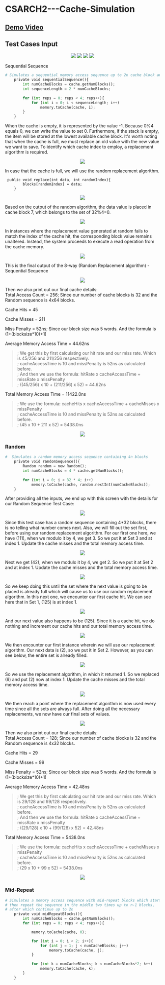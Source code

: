 # CSARCH2---Cache-Simulation
## [Demo Video](https://www.youtube.com/watch?v=3pEerq1uPlE)

## Test Cases Input

<p align="center">
  <img src="https://github.com/Wads01/CSARCH2---Cache-Simulation/assets/130729389/15976dbc-8c9c-4e62-abb2-23ac747d170d" />
  <img src="https://github.com/Wads01/CSARCH2---Cache-Simulation/assets/130729389/79b676b2-1859-445d-9201-857ddc949c64" />
  <img src="https://github.com/Wads01/CSARCH2---Cache-Simulation/assets/130729389/1479e26a-e2ec-4cba-b8b8-4c81e307e080" />
  <img src="https://github.com/Wads01/CSARCH2---Cache-Simulation/assets/130729389/bea876e3-72fa-488d-a754-e66a1042da5c" />
</p



### Sequential Sequence
```python
# Simulates a sequential memory access sequence up to 2n cache block and repeats the sequence four times
    private void sequentialSequence(){
        int numCacheBlocks = cache.getNumBlocks();
        int sequenceLength = 2 * numCacheBlocks;
    
        for (int reps = 0; reps < 4; reps++){
            for (int i = 0; i < sequenceLength; i++)
                memory.toCache(cache, i);
        }
    }
```

When the cache is empty, it is represented by the value -1. Because 0%4 equals 0, we can write the value to set 0. Furthermore, if the stack is empty, the item will be stored at the lowest available cache block. It's worth noting that when the cache is full, we must replace an old value with the new value we want to save. To identify which cache index to employ, a replacement algorithm is required.

<p align="center">
  <img src="https://github.com/Wads01/CSARCH2---Cache-Simulation/assets/130729389/bbdceac7-8c60-4ddb-bce5-a0c52d690b9c" />
</p

In case that the cache is full, we will use the random replacement algorithm.
```
 public void replace(int data, int randomIndex){
        blocks[randomIndex] = data;
    }
```

<p align="center">
  <img src="https://github.com/Wads01/CSARCH2---Cache-Simulation/assets/130729389/b7b62a46-3545-4732-952a-22413390e3e9" />
</p

Based on the output of the random algorithm, the data value is placed in cache block 7, which belongs to the set of 32%4=0. 

<p align="center">
  <img src="https://github.com/Wads01/CSARCH2---Cache-Simulation/assets/130729389/b86ad3c1-900a-49a6-8276-530b4954373b" />
</p

In instances where the replacement value generated at random fails to match the index of the cache hit, the corresponding block value remains unaltered. Instead, the system proceeds to execute a read operation from the cache memory.

<p align="center">
  <img src="https://github.com/Wads01/CSARCH2---Cache-Simulation/assets/130729389/9e27f5af-3bc5-4d50-80a9-4da56c015c8c" />
</p

This is the final output of the 8-way (Random Replacement algorithm) - Sequential Sequence

<p align="center">
  <img src="https://github.com/Wads01/CSARCH2---Cache-Simulation/assets/130729389/43bf8ecf-2892-407f-b98e-edf074298dd6" />
</p

Then we also print out our final cache details:<br>
Total Access Count = 256; Since our number of cache blocks is 32 and the Random sequence is 4x64 blocks.<be>

Cache Hits = 45<br>

Cache Misses = 211<br>

Miss Penalty = 52ns; Since our block size was 5 words. And the formula is (1+(blocksize*10)+1)<br>

Average Memory Access Time = 44.62ns<br>
>; We get this by first calculating our hit rate and our miss rate. Which is 45/256 and 211/256 respectively.<br>
>; cacheAccessTime is 10 and missPenalty is 52ns as calculated before.<br>
>; And then we use the formula: hitRate x cacheAccessTime + missRate x missPenalty<br>
>; ((45/256) x 10 + (211/256) x 52) = 44.62ns<br>

Total Memory Access Time = 11422.0ns<br>
>; We use the formula: cacheHits x cacheAccessTime + cacheMisses x missPenalty<br>
>; cacheAccessTime is 10 and missPenalty is 52ns as calculated before.<br>
>; (45 x 10 + 211 x 52) = 5438.0ns<br>
 <p align="center">
  <img src="https://github.com/Wads01/CSARCH2---Cache-Simulation/assets/130729389/d6f263e0-f426-4d5e-ae89-e9fcc554275e" />
</p>



### Random
```python
#  Simulates a random memory access sequence containing 4n blocks
    private void randomSequence(){
        Random random = new Random();
        int numCacheBlocks = 4 * cache.getNumBlocks();
    
        for (int i = 0; i < 32 * 4; i++)
            memory.toCache(cache, random.nextInt(numCacheBlocks));
    }
```

After providing all the inputs, we end up with this screen with the details for our Random Sequence Test Case:
<p align="center">
  <img src="https://github.com/Wads01/CSARCH2---Cache-Simulation/assets/98384276/35313679-ad15-49d7-8508-5879cec5989d" />
</p>

Since this test case has a random sequence containing 4*32 blocks, there is no telling what number comes next. Also, we will fill out the set first, before using our random replacement algorithm. For our first one here, we have (111), when we modulo it by 4, we get 3. So we put it at Set 3 and at index 1. Update the cache misses and the total memory access time.
<p align="center">
  <img src="https://github.com/Wads01/CSARCH2---Cache-Simulation/assets/98384276/e683ce09-ca4d-4de9-b996-66db1ad4d075" />
</p>

Next we get (42), when we modulo it by 4, we get 2. So we put it at Set 2 and at index 1. Update the cache misses and the total memory access time.
<p align="center">
  <img src="https://github.com/Wads01/CSARCH2---Cache-Simulation/assets/98384276/0986844c-249e-4dfd-ad28-c6ade4463061" />
</p>

So we keep doing this until the set where the next value is going to be placed is already full which will cause us to use our random replacement algorithm. In this next one, we encounter our first cache hit. We can see here that in Set 1, (125) is at index 1. 
<p align="center">
  <img src="https://github.com/Wads01/CSARCH2---Cache-Simulation/assets/98384276/0da95e6d-b55f-4401-84af-a1f91028b4b0" />
</p>

And our next value also happens to be (125). Since it is a cache hit, we do nothing and increment our cache hits and our total memory access time.
<p align="center">
  <img src="https://github.com/Wads01/CSARCH2---Cache-Simulation/assets/98384276/09e51455-6e4f-4ec4-b6ef-3a665bda1421" />
</p>

We then encounter our first instance wherein we will use our replacement algorithm. Our next data is (2), so we put it in Set 2. However, as you can see below, the entire set is already filled.
<p align="center">
  <img src="https://github.com/Wads01/CSARCH2---Cache-Simulation/assets/98384276/f77e7075-55ed-49e8-b313-28e266dc1b81" />
</p>

So we use the replacement algorithm, in which it returned 1. So we replaced (6) and put (2) now at index 1. Update the cache misses and the total memory access time.
<p align="center">
  <img src="https://github.com/Wads01/CSARCH2---Cache-Simulation/assets/98384276/320472a5-3819-475e-bb5d-4fec343dcda8" />
</p>

We then reach a point where the replacement algorithm is now used every time since all the sets are always full. After doing all the necessary replacements, we now have our final sets of values.
<p align="center">
  <img src="https://github.com/Wads01/CSARCH2---Cache-Simulation/assets/98384276/472dfe42-a342-4679-8f25-f97581f55e0d" />
</p>


Then we also print out our final cache details:<br>
Total Access Count = 128; Since our number of cache blocks is 32 and the Random sequence is 4x32 blocks.<be>

Cache Hits = 29<br>

Cache Misses = 99<br>

Miss Penalty = 52ns; Since our block size was 5 words. And the formula is (1+(blocksize*10)+1)<br>

Average Memory Access Time = 42.48ns<br>
>; We get this by first calculating our hit rate and our miss rate. Which is 29/128 and 99/128 respectively.<br>
>; cacheAccessTime is 10 and missPenalty is 52ns as calculated before.<br>
>; And then we use the formula: hitRate x cacheAccessTime + missRate x missPenalty<br>
>; ((29/128) x 10 + (99/128) x 52) = 42.48ns<br>

Total Memory Access Time = 5438.0ns<br>
>; We use the formula: cacheHits x cacheAccessTime + cacheMisses x missPenalty<br>
>; cacheAccessTime is 10 and missPenalty is 52ns as calculated before.<br>
>; (29 x 10 + 99 x 52) = 5438.0ns<br>
 <p align="center">
  <img src="https://github.com/Wads01/CSARCH2---Cache-Simulation/assets/98384276/6d2647c7-73e6-4901-8b00-543f2d4854b1" />
</p>


### Mid-Repeat
```python
# Simulates a memory access sequence with mid-repeat blocks which starts at block 0,
# then repeat the sequence in the middle two times up to n-1 blocks,
# after which continue up to 2n
    private void midRepeatBlocks(){
        int numCacheBlocks = cache.getNumBlocks();
        for (int reps = 0; reps < 4; reps++){

            memory.toCache(cache, 0);

            for (int i = 0; i < 2; i++){
                for (int j = 1; j < numCacheBlocks; j++)
                    memory.toCache(cache, j);
            }
            
            for (int k = numCacheBlocks; k < numCacheBlocks*2; k++)
                memory.toCache(cache, k);
        }
    }
```
